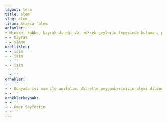 ```yaml
---
layout: term
title: alem
slug: alem
lisan: Arapça ʿalem
anlamlar:
- Minare, kubbe, bayrak direği vb. yüksek şeylerin tepesinde bulunan, pirinçten yapılmış ay yıldız veya lale biçiminde süs; ayça
- ► bayrak
- ► simge
ozellikler:
- - isim
- - isim
  - ''
- - isim
  - ''
  - ''
ornekler:
- - ''
- - Dünyada iyi nam ile anılalım. Ahirette peygamberimizin alemi dibinde toplanalım!
- - ''
orneklerkaynak:
- - ''
- - Ömer Seyfettin
- - ''
---
```

